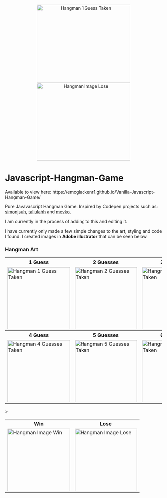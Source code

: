<p align="center">

  <img src="https://user-images.githubusercontent.com/64873698/131161134-3c006101-38e0-48ed-8c21-f0b61a66c535.jpg" width="300" height="250" alt="Hangman 1 Guess Taken">
      <img src="https://user-images.githubusercontent.com/64873698/131189413-9b6253a6-09ba-4d14-a131-d7bf48455a4e.jpg" width="300"  height="250" alt="Hangman Image Lose">

</p>

<p>
<h1> Javascript-Hangman-Game </h1>
Available to view here: https://emcglackenr1.github.io/Vanilla-Javascript-Hangman-Game/
</p>
<p>
Pure Javavascript Hangman Game. Inspired by Codepen projects such as: 
<a href="https://codepen.io/simonjsuh">simonjsuh</a>,
<a href="https://codepen.io/tallulahh">tallulahh</a>
and
<a href="https://codepen.io/mevko">mevko.</a>
</p>

<p>

I am currently in the process of adding to this and editing it.  

I have currently only made a few simple changes to the art, styling and code I found. I created images in <b> Adobe illustrator</b> that can be seen below.


<h3> Hangman Art </h3>

<table align="center">
  <tr>
        <th> 1 Guess </th>
      <th> 2 Guesses </th>
    <th> 3 Guesses </th>
  </tr>
<tr>
  
  <td> <img src="https://user-images.githubusercontent.com/64873698/131161134-3c006101-38e0-48ed-8c21-f0b61a66c535.jpg" width="200" alt="Hangman 1 Guess Taken"></td>
  <td> <img src="https://user-images.githubusercontent.com/64873698/131161138-188fa0f0-5926-42db-9b08-7ca98bb439e5.jpg" width="200"  alt="Hangman 2 Guesses Taken"></td>
  <td> <img src="https://user-images.githubusercontent.com/64873698/131161141-44c3eb7f-9f9c-4d58-b20a-30589238d711.jpg" width="200"  alt="Hangman 3 Guesses Taken"></td>
</tr>
    <tr>
        <th> 4 Guess </th>
      <th> 5 Guesses </th>
    <th> 6 Guesses </th>
  </tr>
<tr>
  <td> <img src="https://user-images.githubusercontent.com/64873698/131161145-60f7729d-72f4-4c12-9c14-1a86a02141aa.jpg" width="200"  alt="Hangman 4 Guesses Taken"></td>
  <td> <img src="https://user-images.githubusercontent.com/64873698/131161153-df1e96f1-3437-43c1-92d6-0b41b17fb221.jpg" width="200"  alt="Hangman 5 Guesses Taken"></td>
  <td> <img src="https://user-images.githubusercontent.com/64873698/131161155-373b82f1-3daa-403b-abe5-a05f884292eb.jpg" width="200"  alt="Hangman 6 Guesses Taken"></td>
</tr>
</table>

<table align="center">>
  <tr>
    <th> Win </th>
      <th> Lose </th> 
   <tr> 
   <td>
       <img src="https://user-images.githubusercontent.com/64873698/131195318-08784260-96cd-4fd7-aa12-43fded006a26.jpg" width="200"  alt="Hangman Image Win">
   </td>
   <td>
    <img src="https://user-images.githubusercontent.com/64873698/131189413-9b6253a6-09ba-4d14-a131-d7bf48455a4e.jpg" width="200"  alt="Hangman Image Lose">
   </td>
   </tr>
</table>

